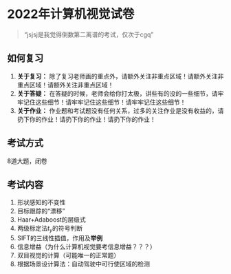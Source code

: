 # 2022年计算机视觉试卷

> “jsjsj是我觉得倒数第二离谱的考试，仅次于cgq”

## 如何复习

1. **关于复习：** 除了复习老师画的重点外，请额外关注非重点区域！请额外关注非重点区域！请额外关注非重点区域！
2. **关于答疑：** 在答疑的时候，老师会给你打太极，讲些有的没的一些细节，请牢牢记住这些细节！请牢牢记住这些细节！请牢牢记住这些细节！
3. **关于作业：** 作业题和考试题没有任何关系，过多的关注作业是没有收益的，请扔下你的作业！请扔下你的作业！请扔下你的作业！

## 考试方式

8道大题，闭卷

## 考试内容

1. 形状感知的不变性
2. 目标跟踪的“漂移”
3. Haar+Adaboost的层级式
4. 两级标定法$t_y$的符号判断
5. SIFT的三线性插值，作用及**举例**
6. 信息增益（为什么计算机视觉要考信息增益？？？）
7. 双目视觉的计算（可能唯一的正常题）
8. 根据场景设计算法：自动驾驶中可行使区域的检测
